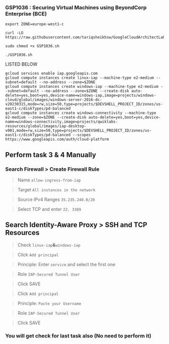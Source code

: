 ### GSP1036 :  Securing Virtual Machines using BeyondCorp Enterprise (BCE) 

```
export ZONE=europe-west1-c
```

```
curl -LO https://raw.githubusercontent.com/tariqsheikhsw/GoogleCloudArchitectLabs/main/Solutions/GSP1036.sh

sudo chmod +x GSP1036.sh

./GSP1036.sh
```

LISTED BELOW 

```
gcloud services enable iap.googleapis.com
gcloud compute instances create linux-iap --machine-type e2-medium --subnet=default --no-address --zone=$ZONE
gcloud compute instances create windows-iap --machine-type e2-medium --subnet=default --no-address --zone=$ZONE --create-disk auto-delete=yes,boot=yes,device-name=windows-iap,image=projects/windows-cloud/global/images/windows-server-2016-dc-v20230315,mode=rw,size=50,type=projects/$DEVSHELL_PROJECT_ID/zones/us-east1-c/diskTypes/pd-balanced
gcloud compute instances create windows-connectivity --machine-type e2-medium --zone=$ZONE --create-disk auto-delete=yes,boot=yes,device-name=windows-connectivity,image=projects/qwiklabs-resources/global/images/iap-desktop-v001,mode=rw,size=50,type=projects/$DEVSHELL_PROJECT_ID/zones/us-east1-c/diskTypes/pd-balanced --scopes https://www.googleapis.com/auth/cloud-platform
```
## Perform task 3 & 4 Manually

### Search Firewall > Create Firewall Rule 
> Name ```allow-ingress-from-iap```

>Target ```All instances in the network```

>Source IPv4 Ranges ```35.235.240.0/20```

>Select TCP and enter ```22, 3389```

## Search Identity-Aware Proxy > SSH and TCP Resources
>Check ```linux-iap```**&**```windows-iap```

>Click ```Add principal```

>Principle: Enter ```service``` and select the first one 

>Role ```IAP-Secured Tunnel User```

>Click SAVE

>Click ```Add principal```

>Principle:  ```Paste your Username```

>Role ```IAP-Secured Tunnel User```

>Click SAVE

### You will get check for last task also (No need to perform it)
